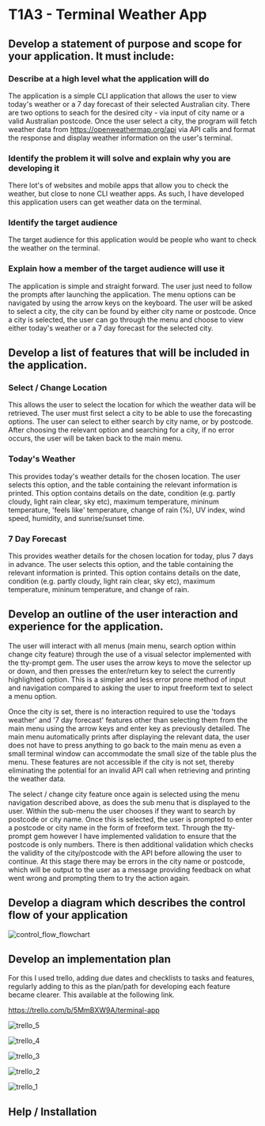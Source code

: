 # T1A3 - Terminal Weather App

## Develop a statement of purpose and scope for your application. It must include:

### Describe at a high level what the application will do
The application is a simple CLI application that allows the user to view today's weather or a 7 day forecast of their selected Australian city. There are two options to seach for the desired city - via input of city name or a valid Australian postcode. Once the user select a city, the program will fetch weather data from https://openweathermap.org/api via API calls and format the response and display weather information on the user's terminal.
### Identify the problem it will solve and explain why you are developing it
There lot's of websites and mobile apps that allow you to check the weather, but close to none CLI weather apps. As such, I have developed this application users can get weather data on the terminal.
### Identify the target audience 
The target audience for this application would be people who want to check the weather on the terminal.
### Explain how a member of the target audience will use it
The application is simple and straight forward. The user just need to follow the prompts after launching the application. The menu options can be navigated by using the arrow keys on the keyboard. The user will be asked to select a city, the city can be found by either city name or postcode. Once a city is selected, the user can go through the menu and choose to view either today's weather or a 7 day forecast for the selected city.

## Develop a list of features that will be included in the application.
### Select / Change Location
This allows the user to select the location for which the weather data will be retrieved. The user must first select a city to be able to use the forecasting options. The user can select to either search by city name, or by postcode. After choosing the relevant option and searching for a city, if no error occurs, the user will be taken back to the main menu.
### Today's Weather
This provides today's weather details for the chosen location. The user selects this option, and the table containing the relevant information is printed. This option contains details on the date, condition (e.g. partly cloudy, light rain clear, sky etc), maximum temperature, mininum temperature, 'feels like' temperature, change of rain (%), UV index, wind speed, humidity, and sunrise/sunset time.
### 7 Day Forecast
This provides weather details for the chosen location for today, plus 7 days in advance. The user selects this option, and the table containing the relevant information is printed. This option contains details on the date, condition (e.g. partly cloudy, light rain clear, sky etc), maximum temperature, mininum temperature, and change of rain.

## Develop an outline of the user interaction and experience for the application.
The user will interact with all menus (main menu, search option within change city feature) through the use of a visual selector implemented with the tty-prompt gem. The user uses the arrow keys to move the selector up or down, and then presses the enter/return key to select the currently highlighted option. This is a simpler and less error prone method of input and navigation compared to asking the user to input freeform text to select a menu option.

Once the city is set, there is no interaction required to use the 'todays weather' and '7 day forecast' features other than selecting them from the main menu using the arrow keys and enter key as previously detailed. The main menu automatically prints after displaying the relevant data, the user does not have to press anything to go back to the main menu as even a small terminal window can accommodate the small size of the table plus the menu. These features are not accessible if the city is not set, thereby eliminating the potential for an invalid API call when retrieving and printing the weather data.

The select / change city feature once again is selected using the menu navigation described above, as does the sub menu that is displayed to the user. Within the sub-menu the user chooses if they want to search by postcode or city name. Once this is selected, the user is prompted to enter a postcode or city name in the form of freeform text. Through the tty-prompt gem however I have implemented validation to ensure that the postcode is only numbers. There is then additional validation which checks the validity of the city/postcode with the API before allowing the user to continue. At this stage there may be errors in the city name or postcode, which will be output to the user as a message providing feedback on what went wrong and prompting them to try the action again.

## Develop a diagram which describes the control flow of your application
![control_flow_flowchart](./docs/T1A3_flowchart.png)

## Develop an implementation plan

For this I used trello, adding due dates and checklists to tasks and features, regularly adding to this as the plan/path for developing each feature became clearer. This available at the following link.

https://trello.com/b/5MmBXW9A/terminal-app

![trello_5](./docs/Trello_18.12.2021.png)

![trello_4](./docs/Trello_17.12.2021.png)

![trello_3](./docs/Trello_16.12.2021.png)

![trello_2](./docs/Trello_13.12.2021.png)

![trello_1](./docs/Trello_12.12.2021.png)

## Help / Installation